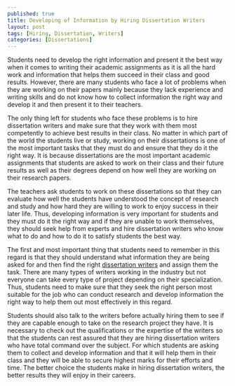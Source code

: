 ```yaml
---
published: true
title: Developing of Information by Hiring Dissertation Writers
layout: post
tags: [Hiring, Dissertation, Writers]
categories: [Dissertations]
---
```

Students need to develop the right information and present it the best way when it comes to writing their academic assignments as it is all the hard work and information that helps them succeed in their class and good results. However, there are many students who face a lot of problems when they are working on their papers mainly because they lack experience and writing skills and do not know how to collect information the right way and develop it and then present it to their teachers.

The only thing left for students who face these problems is to hire dissertation writers and make sure that they work with them most competently to achieve best results in their class. No matter in which part of the world the students live or study, working on their dissertations is one of the most important tasks that they must do and ensure that they do it the right way. It is because dissertations are the most important academic assignments that students are asked to work on their class and their future results as well as their degrees depend on how well they are working on their research papers.

The teachers ask students to work on these dissertations so that they can evaluate how well the students have understood the concept of research and study and how hard they are willing to work to enjoy success in their later life. Thus, developing information is very important for students and they must do it the right way and if they are unable to work themselves, they should seek help from experts and hire dissertation writers who know what to do and how to do it to satisfy students the best way.

The first and most important thing that students need to remember in this regard is that they should understand what information they are being asked for and then find the right [dissertation writers](https://www.theacademicpapers.co.uk/dissertation-writing-services-uk.php) and assign them the task. There are many types of writers working in the industry but not everyone can take every type of project depending on their specialization. Thus, students need to make sure that they seek the right person most suitable for the job who can conduct research and develop information the right way to help them out most effectively in this regard.

Students should also talk to the writers before actually hiring them to see if they are capable enough to take on the research project they have. It is necessary to check out the qualifications or the expertise of the writers so that the students can rest assured that they are hiring dissertation writers who have total command over the subject. For which students are asking them to collect and develop information and that it will help them in their class and they will be able to secure highest marks for their efforts and time. The better choice the students make in hiring dissertation writers, the better results they will enjoy in their careers.